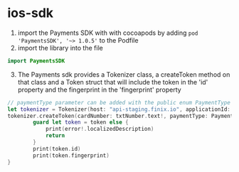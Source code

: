 
# ios-sdk

1. import the Payments SDK with with cocoapods by adding `pod 'PaymentsSDK', '~> 1.0.5'` to the Podfile
2. import the library into the file
```swift
import PaymentsSDK
```
3. The Payments sdk provides a Tokenizer class, a createToken method on that class and a Token struct that will include the token in the 'id' property and the fingerprint in the 'fingerprint' property
```swift 
// paymentType parameter can be added with the public enum PaymentType from the library
let tokenizer = Tokenizer(host: "api-staging.finix.io", applicationId: "AP2kL9QSWYJGpuAtYYnK5cZY")
tokenizer.createToken(cardNumber: txtNumber.text!, paymentType: PaymentType.PAYMENT_CARD, expirationMonth: 12, expirationYear: 2021) { (token, error) in
        guard let token = token else {
            print(error!.localizedDescription)
            return
        }
        print(token.id)
        print(token.fingerprint)
}
```
